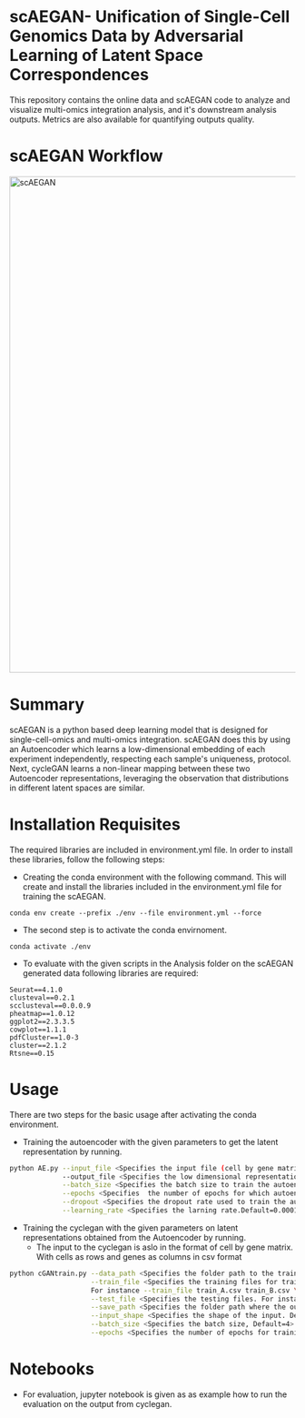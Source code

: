 # scAEGAN- Unification of Single-Cell Genomics Data by Adversarial Learning of Latent Space Correspondences 
This repository contains the online data and scAEGAN code to analyze and visualize multi-omics integration analysis, and it's downstream analysis outputs. Metrics are also available for quantifying outputs quality.


# scAEGAN Workflow
<img width="873" alt="scAEGAN" src="https://user-images.githubusercontent.com/70262340/150944062-c9c72e62-ee8b-41f2-8d97-8d7e8711529a.PNG">

# Summary
scAEGAN is a python based deep learning model that is designed for single-cell-omics and multi-omics integration. scAEGAN does this by using an Autoencoder which learns a low-dimensional embedding of each experiment independently, respecting each sample's uniqueness, protocol. Next, cycleGAN learns a non-linear mapping between these two Autoencoder representations, leveraging the observation that distributions in different latent spaces are similar.


# Installation Requisites 

The required libraries are included in environment.yml file. In order to install these libraries, follow the following steps:

* Creating the conda environment with the following command. This will create and install the libraries included in the environment.yml file for training the scAEGAN.
```
conda env create --prefix ./env --file environment.yml --force
 ```

* The second step is to activate the conda envirnoment. 
```
conda activate ./env      
```


* To evaluate with the given scripts in the Analysis folder on the scAEGAN generated data following libraries are required: 
```
Seurat==4.1.0
clusteval==0.2.1
scclusteval==0.0.0.9
pheatmap==1.0.12
ggplot2==2.3.3.5
cowplot==1.1.1
pdfCluster==1.0-3
cluster==2.1.2
Rtsne==0.15

```
# Usage
There are two steps for the basic usage after activating the conda environment.
*  Training the autoencoder with the given parameters to get the latent representation by running. 
```bash
python AE.py --input_file <Specifies the input file (cell by gene matrix in csv format)> \
             --output_file <Specifies the low dimensional representation of the input from the autoencoder> \
             --batch_size <Specifies the batch size to train the autoencoder. Default=16>  \
             --epochs <Specifies  the number of epochs for which autoencoder is trained.Default=200> \
             --dropout <Specifies the dropout rate used to train the autoencoder.Default=0.2> \
             --learning_rate <Specifies the larning rate.Default=0.0001>
```


*  Training the cyclegan with the given parameters on latent representations obtained from the Autoencoder by running.
   *  The input to the cyclegan is aslo in the format of cell by gene matrix. With cells as rows and genes as columns in csv format

```bash
python cGANtrain.py --data_path <Specifies the folder path to the training and testing data> \
                    --train_file <Specifies the training files for training the cGAN for both domains (A and B) that are to be integrated. 
                    For instance --train_file train_A.csv train_B.csv \
                    --test_file <Specifies the testing files. For instance --test_file test_A.csv test_B.csv> \
                    --save_path <Specifies the folder path where the output from the cGAN in the csv format will be saved> \
                    --input_shape <Specifies the shape of the input. Default=50> \
                    --batch_size <Specifies the batch size, Default=4> \
                    --epochs <Specifies the number of epochs for training cGAN, Default=200>
```

# Notebooks
* For evaluation, jupyter notebook is given as as example how to run the evaluation on the output from cyclegan.
